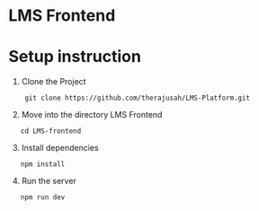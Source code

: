 # LMS Frontend 

# Setup instruction 

1. Clone the Project

```
    git clone https://github.com/therajusah/LMS-Platform.git
```

2. Move into the directory LMS Frontend
```
   cd LMS-frontend
```

3. Install dependencies
```
   npm install
```

4. Run the server
```
   npm run dev
```




